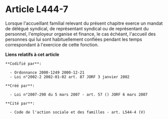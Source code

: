 # Article L444-7

Lorsque l'accueillant familial relevant du présent chapitre exerce un mandat de délégué syndical, de représentant syndical ou
de représentant du personnel, l'employeur organise et finance, le cas échéant, l'accueil des personnes qui lui sont
habituellement confiées pendant les temps correspondant à l'exercice de cette fonction.

**Liens relatifs à cet article**

	**Codifié par**:

	  - Ordonnance 2000-1249 2000-12-21
	  - Loi n°2002-2 2002-01-02 art. 87 JORF 3 janvier 2002

	**Créé par**:

	  - Loi n°2007-290 du 5 mars 2007 - art. 57 () JORF 6 mars 2007

	**Cité par**:

	  - Code de l'action sociale et des familles - art. L544-4 (V)
